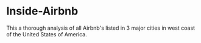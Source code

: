 # Inside-Airbnb 
This a thorough analysis of all Airbnb's listed in 3 major cities in west coast of the United States of America.
